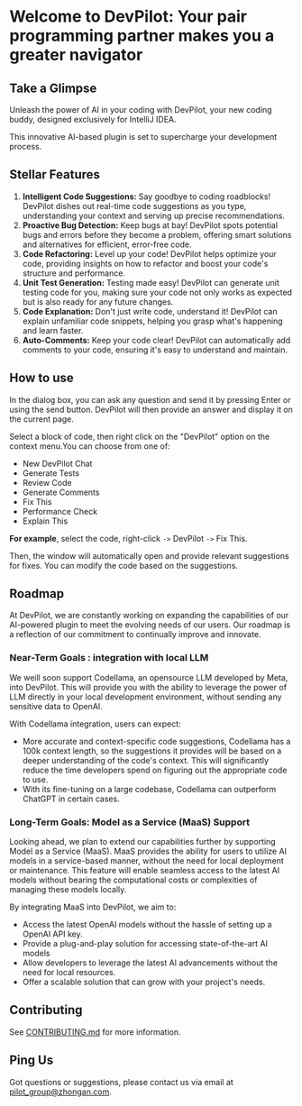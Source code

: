 # Welcome to DevPilot: Your pair programming partner makes you a greater navigator

## Take a Glimpse

Unleash the power of AI in your coding with DevPilot, your new coding buddy, designed exclusively for IntelliJ IDEA.

This innovative AI-based plugin is set to supercharge your development process.

## Stellar Features

1.  **Intelligent Code Suggestions:** Say goodbye to coding roadblocks! DevPilot dishes out real-time code suggestions as you type, understanding your context and serving up precise recommendations.
2.  **Proactive Bug Detection:** Keep bugs at bay! DevPilot spots potential bugs and errors before they become a problem, offering smart solutions and alternatives for efficient, error-free code.
3.  **Code Refactoring:** Level up your code! DevPilot helps optimize your code, providing  insights on how to refactor and boost your code's structure and performance.
4.  **Unit Test Generation:** Testing made easy! DevPilot can generate unit testing code for you, making sure your code not only works as expected but is also ready for any future changes.
5.  **Code Explanation:** Don't just write code, understand it! DevPilot can explain unfamiliar code snippets, helping you grasp what's happening and learn faster.
6.  **Auto-Comments:** Keep your code clear! DevPilot can automatically add comments to your code, ensuring it's easy to understand and maintain.
## How to use

In the dialog box, you can ask any question and send it by pressing Enter or using the send button. DevPilot will then provide an answer and display it on the current page.

Select a block of code, then right click on the &quot;DevPilot&quot; option on the context menu.You can choose from one of:

*   New DevPilot Chat
*   Generate Tests
*   Review Code
*   Generate Comments
*   Fix This
*   Performance Check
*   Explain This

**For example**, select the code, right-click `->` DevPilot `->` Fix This.

Then, the window will automatically open and provide relevant suggestions for fixes. You can modify the code based on the suggestions.

## Roadmap

At DevPilot, we are constantly working on expanding the capabilities of our AI-powered plugin to meet the evolving needs of our users. Our roadmap is a reflection of our commitment to continually improve and innovate.

### Near-Term Goals : integration with local LLM

We weill soon support Codellama, an opensource LLM developed by Meta, into DevPilot. This will provide you with the ability to leverage the power of LLM directly in your local development environment, without sending any sensitive data to OpenAI.

With Codellama integration, users can expect:

- More accurate and context-specific code suggestions, Codellama has a 100k context length, so the suggestions it provides will be based on a deeper understanding of the code's context. This will significantly reduce the time developers spend on figuring out the appropriate code to use.
- With its fine-tuning on a large codebase, Codellama can outperform ChatGPT in certain cases.

### Long-Term Goals: Model as a Service (MaaS) Support

Looking ahead, we plan to extend our capabilities further by supporting Model as a Service (MaaS). MaaS provides the ability for users to utilize AI models in a service-based manner, without the need for local deployment or maintenance. This feature will enable seamless access to the latest AI models without bearing the computational costs or complexities of managing these models locally.

By integrating MaaS into DevPilot, we aim to:
- Access the latest OpenAI models without the hassle of setting up a OpenAI API key.
- Provide a plug-and-play solution for accessing state-of-the-art AI models
- Allow developers to leverage the latest AI advancements without the need for local resources.
- Offer a scalable solution that can grow with your project's needs.
## Contributing

See [CONTRIBUTING.md](CONTRIBUTING.md) for more information.

## Ping Us

Got questions or suggestions, please contact us via email at  [pilot_group@zhongan.com](mailto:za).

